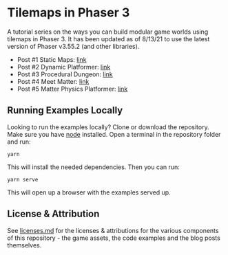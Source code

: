# Tilemaps in Phaser 3

A tutorial series on the ways you can build modular game worlds using tilemaps in Phaser 3. It has been updated as of 8/13/21 to use the latest version of Phaser v3.55.2 (and other libraries).

- Post #1 Static Maps: [link](https://medium.com/@michaelwesthadley/modular-game-worlds-in-phaser-3-tilemaps-1-958fc7e6bbd6)
- Post #2 Dynamic Platformer: [link](https://medium.com/@michaelwesthadley/modular-game-worlds-in-phaser-3-tilemaps-2-dynamic-platformer-3d68e73d494a)
- Post #3 Procedural Dungeon: [link](https://medium.com/@michaelwesthadley/modular-game-worlds-in-phaser-3-tilemaps-3-procedural-dungeon-3bc19b841cd)
- Post #4 Meet Matter: [link](https://medium.com/@michaelwesthadley/modular-game-worlds-in-phaser-3-tilemaps-4-meet-matter-js-abf4dfa65ca1)
- Post #5 Matter Physics Platformer: [link](https://medium.com/@michaelwesthadley/modular-game-worlds-in-phaser-3-tilemaps-5-matter-physics-platformer-d14d1f614557)

## Running Examples Locally

Looking to run the examples locally?
Clone or download the repository. Make sure you have [node](https://nodejs.org/en/) installed. Open a terminal in the repository folder and run:

```
yarn
```

This will install the needed dependencies. Then you can run:

```
yarn serve
```

This will open up a browser with the examples served up.

## License & Attribution

See [licenses.md](./licenses.md) for the licenses & attributions for the various components of this repository - the game assets, the code examples and the blog posts themselves.
